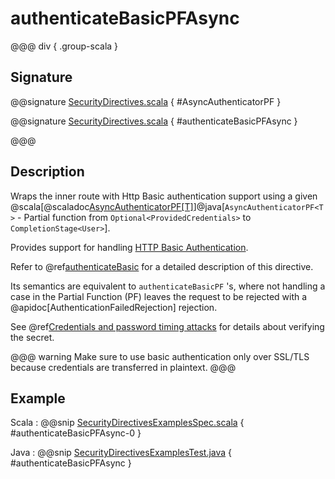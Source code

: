 # authenticateBasicPFAsync

@@@ div { .group-scala }
## Signature

@@signature [SecurityDirectives.scala](/http/src/main/scala/org/apache/pekko/http/scaladsl/server/directives/SecurityDirectives.scala) { #AsyncAuthenticatorPF }

@@signature [SecurityDirectives.scala](/http/src/main/scala/org/apache/pekko/http/scaladsl/server/directives/SecurityDirectives.scala) { #authenticateBasicPFAsync }

@@@

## Description

Wraps the inner route with Http Basic authentication support using a given @scala[@scaladoc[AsyncAuthenticatorPF[T]](org.apache.pekko.http.scaladsl.server.Directives#AsyncAuthenticatorPF[T]=PartialFunction[org.apache.pekko.http.scaladsl.server.directives.Credentials,scala.concurrent.Future[T]])]@java[`AsyncAuthenticatorPF<T>` - Partial function from `Optional<ProvidedCredentials>` to `CompletionStage<User>`].

Provides support for handling [HTTP Basic Authentication](https://en.wikipedia.org/wiki/Basic_auth).

Refer to @ref[authenticateBasic](authenticateBasic.md) for a detailed description of this directive.

Its semantics are equivalent to `authenticateBasicPF` 's, where not handling a case in the Partial Function (PF)
leaves the request to be rejected with a @apidoc[AuthenticationFailedRejection] rejection.

See @ref[Credentials and password timing attacks](index.md#credentials-and-timing-attacks) for details about verifying the secret.

@@@ warning
Make sure to use basic authentication only over SSL/TLS because credentials are transferred in plaintext.
@@@

## Example

Scala
:  @@snip [SecurityDirectivesExamplesSpec.scala](/docs/src/test/scala/docs/http/scaladsl/server/directives/SecurityDirectivesExamplesSpec.scala) { #authenticateBasicPFAsync-0 }

Java
:  @@snip [SecurityDirectivesExamplesTest.java](/docs/src/test/java/docs/http/javadsl/server/directives/SecurityDirectivesExamplesTest.java) { #authenticateBasicPFAsync }
